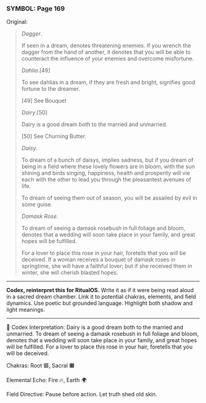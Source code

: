 ### SYMBOL: Page 169

Original:
> _Dagger_.
> 
> 
> If seen in a dream, denotes threatening enemies. If you wrench the dagger
> from the hand of another, it denotes that you will be able to counteract
> the influence of your enemies and overcome misfortune.
> 
> 
> _Dahlia_.[49]
> 
> 
> To see dahlias in a dream, if they are fresh and bright,
> signifies good fortune to the dreamer.
> 
> 
> 
> [49] See Bouquet
> 
> 
> _Dairy_.[50]
> 
> 
> Dairy is a good dream both to the married and unmarried.
> 
> 
> [50] See Churning Butter.
> 
> 
> _Daisy_.
> 
> 
> To dream of a bunch of daisys, implies sadness, but if you dream
> of being in a field where these lovely flowers are in bloom,
> with the sun shining and birds singing, happiness, health and
> prosperity will vie each with the other to lead you through
> the pleasantest avenues of life.
> 
> 
> To dream of seeing them out of season, you will be assailed by evil
> in some guise.
> 
> 
> _Damask Rose_.
> 
> 
> To dream of seeing a damask rosebush in full foliage and bloom,
> denotes that a wedding will soon take place in your family,
> and great hopes will be fulfilled.
> 
> 
> For a lover to place this rose in your hair, foretells that you will
> be deceived. If a woman receives a bouquet of damask roses in springtime,
> she will have a faithful lover; but if she received them in winter,
> she will cherish blasted hopes.

---

**Codex, reinterpret this for RitualOS.**
Write it as if it were being read aloud in a sacred dream chamber.
Link it to potential chakras, elements, and field dynamics.
Use poetic but grounded language.
Highlight both shadow and light meanings.

---

🔁 Codex Interpretation:
Dairy is a good dream both to the married and unmarried. To dream of seeing a damask rosebush in full foliage and bloom, denotes that a wedding will soon take place in your family, and great hopes will be fulfilled. For a lover to place this rose in your hair, foretells that you will be deceived.

Chakras: Root 🟥, Sacral 🟧

Elemental Echo: Fire 🔥, Earth 🌍

Field Directive: Pause before action. Let truth shed old skin.
